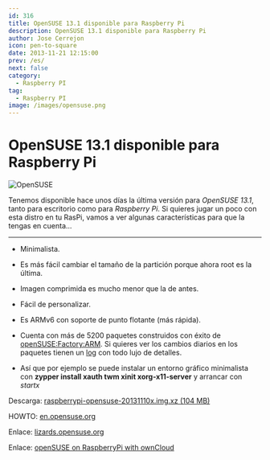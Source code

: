 ```yaml
---
id: 316
title: OpenSUSE 13.1 disponible para Raspberry Pi
description: OpenSUSE 13.1 disponible para Raspberry Pi
author: Jose Cerrejon
icon: pen-to-square
date: 2013-11-21 12:15:00
prev: /es/
next: false
category:
  - Raspberry PI
tag:
  - Raspberry PI
image: /images/opensuse.png
---
```


# OpenSUSE 13.1 disponible para Raspberry Pi

![OpenSUSE](/images/opensuse.png)

Tenemos disponible hace unos días la última versión para *OpenSUSE 13.1*, tanto para escritorio como para *Raspberry Pi*. Si quieres jugar un poco con esta distro en tu RasPi, vamos a ver algunas características para que la tengas en cuenta...

- - -
* Minimalista.

* Es más fácil cambiar el tamaño de la partición porque ahora root es la última.

* Imagen comprimida es mucho menor que la de antes.

* Fácil de personalizar.

* Es ARMv6 con soporte de punto flotante (más rápida).

* Cuenta con más de 5200 paquetes construidos con éxito de [openSUSE:Factory:ARM](http://download.opensuse.org/ports/armv6hl/factory/repo/oss/). Si quieres ver los cambios diarios en los paquetes tienen un [log](http://download.opensuse.org/ports/armv6hl/factory/repo/oss/ChangeLog) con todo lujo de detalles.

* Así que por ejemplo se puede instalar un entorno gráfico minimalista con **zypper install xauth twm xinit xorg-x11-server** y arrancar con *startx*

Descarga: [raspberrypi-opensuse-20131110x.img.xz (104 MB)](http://www.zq1.de/~bernhard/linux/opensuse/raspberrypi-opensuse-20131110x.img.xz)

HOWTO: [en.opensuse.org](https://en.opensuse.org/HCL:Raspberry_Pi)

Enlace: [lizards.opensuse.org](http://lizards.opensuse.org/2013/09/07/new-raspberry-pi-image/)

Enlace: [openSUSE on RaspberryPi with ownCloud](https://dragotin.wordpress.com/2013/11/19/opensuse-on-raspberrypi-with-owncloud)